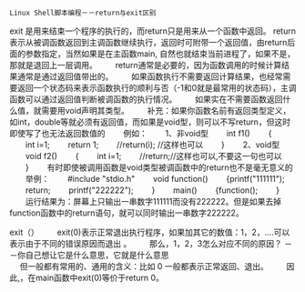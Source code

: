 	Linux Shell脚本编程－－return与exit区别

exit  是用来结束一个程序的执行的，而return只是用来从一个函数中返回。
return 表示从被调函数返回到主调函数继续执行，返回时可附带一个返回值，由return后面的参数指定，当然如果是在主函数main, 自然也就结束当前进程了，如果不是，那就是退回上一层调用。
　　return通常是必要的，因为函数调用的时候计算结果通常是通过返回值带出的。
　　如果函数执行不需要返回计算结果，也经常需要返回一个状态码来表示函数执行的顺利与否（-1和0就是最常用的状态码），主调函数可以通过返回值判断被调函数的执行情况。
　　如果实在不需要函数返回什么值，就需要用void声明其类型。
　　补充：如果你函数名前有返回类型定义，如int，double等就必须有返回值，而如果是void型，则可以不写return，但这时即使写了也无法返回数值的
　　例如：
　　1、非void型
　　int f1()
　　{
　　int i=1;
　　return 1;
　　//return(i); //这样也可以
　　}
　　2、void型
　　void f2()
　　{
　　int i=1;
　　//return;//这样也可以,不要这一句也可以
　　}
　　有时即使被调用函数是void类型被调函数中的return也不是毫无意义的
　　举例：
　　#include "stdio.h"
　　void function()
　　{printf("111111");
　　return;
　　printf("222222");
　　}
　　main()
　　{function();
　　}
　　运行结果为：屏幕上只输出一串数字111111而没有222222。但是如果去掉function函数中的return语句，就可以同时输出一串数字222222。
 
exit（）
　　exit(0)表示正常退出执行程序，如果加其它的数值：1，2，....可以表示由于不同的错误原因而退出 。 
　　那么，1，2，3怎么对应不同的原因？   －－你自己想让它是什么意思，它就是什么意思  
  　 但一般都有常用的、通用的含义：比如   0   一般都表示正常返回、退出。
　　因此,，在main函数中exit(0)等价于return 0。